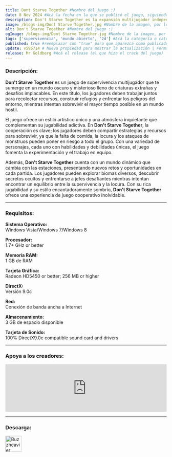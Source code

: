 ```yaml
---
title: Dont Starve Together #Nombre del juego :)
date: 8 Nov 2024 #Acá la fecha en la que se publicó el juego, siguiendo este formato: Dia "30", Mes "Oct", Año "2024" = como debe quedar: 30 Oct 2024
description: Don't Starve Together es la expansión multijugador independiente del juego de supervivencia sin límites Don't Starve. #Acá una mini descripción del juego
image: /blogs-img/Dont Starve Together.jpg #Nombre de la imagen, por lo general es exactamente el mismo nombre que el juego excluyendo lo ":" (Dos puntos)
alt: Don't Starve Together #Nombre del juego :)
ogImage: /blogs-img/Dont Starve Together.jpg #Nombre de la imagen, por lo general es exactamente el mismo nombre que el juego excluyendo lo ":" (Dos puntos)
tags: ['supervivencia', 'mundo abierto', '2d'] #Acá la categoría o categorías del juego, si es más de una se coloca en este formato: ['categoría1', 'categoría2']
published: true #reemplazar con "true" para que aparezca como publicado
update: v595714 # Nueva propiedad para mostrar la actualización | Formato: v1.0.0
release: Mr Goldberg #Acá el release (el que hizo el crack del juego) | Formato: Nicolhetti
---
```


<!--En VSCode seleccionando una palabra, por ejemplo: "Don't Starve Together" y apretando Ctrl+F2 se seleccionan todas las palabras iguales-->

### Descripción:
**Don't Starve Together** es un juego de supervivencia multijugador que te sumerge en un mundo oscuro y misterioso lleno de criaturas extrañas y desafíos implacables. En este título, los jugadores deben trabajar juntos para recolectar recursos, construir refugios y enfrentar los peligros del entorno, mientras intentan sobrevivir el mayor tiempo posible en un mundo hostil.

El juego ofrece un estilo artístico único y una atmósfera inquietante que complementan su jugabilidad adictiva. En **Don't Starve Together**, la cooperación es clave; los jugadores deben compartir estrategias y recursos para sobrevivir, ya que la falta de comida, la locura y los ataques de monstruos pueden poner en riesgo a todo el grupo. Con una variedad de personajes, cada uno con habilidades y debilidades únicas, el juego fomenta la experimentación y el trabajo en equipo.

Además, **Don't Starve Together** cuenta con un mundo dinámico que cambia con las estaciones, presentando nuevos retos y oportunidades en cada partida. Los jugadores pueden explorar biomas diversos, descubrir secretos ocultos y enfrentarse a jefes desafiantes mientras intentan encontrar un equilibrio entre la supervivencia y la locura. Con su rica jugabilidad y su estilo encantadoramente sombrío, **Don't Starve Together** ofrece una experiencia de juego cooperativo inolvidable.

<!--Prompt para Chat-GPT: Hazme una descripción para el juego "Don't Starve Together" y cada que menciones "Don't Starve Together" ponlo en negrita -->

---

### Requisitos:
**Sistema Operativo:**  
Windows Vista/Windows 7/Windows 8

**Procesador:**  
 1.7+ GHz or better

**Memoria RAM:**  
1 GB de RAM

**Tarjeta Gráfica:**  
Radeon HD5450 or better; 256 MB or higher

**DirectX:**  
Versión 9.0c

**Red:**  
Conexión de banda ancha a Internet

**Almacenamiento:**  
3 GB de espacio disponible

**Tarjeta de Sonido:**  
100% DirectX9.0c compatible sound card and drivers

<!--Si falta o sobra un requisito se quita o se agrega manteniendo el mismo formato-->

---

### Apoya a los creadores:
<iframe src="https://store.steampowered.com/widget/322330/" frameborder="0" style="background-color: transparent; width: 100% !important; aspect-ratio: 646 / 190;"></iframe>

<!--Reemplazar los numeros (AppID) del juego (en este caso 2668510) por el numero (AppID) correspondiente con el juego a publicar-->
<!--El AppID se encuentra en la URL del Juego en Steam-->

---

### Descarga:

[<img src="https://gist.github.com/cxmeel/0dbc95191f239b631c3874f4ccf114e2/raw/download.svg" alt="Buzzheavier" height="50" />](https://buzzheavier.com/f/GX3FAytf0AA)

<!-- # se debe reemplazar por el link de descarga-->

<!--NOMBRE-DEL-SERVICIO se debe reemplazar por el servicio donde está subido el juego-->